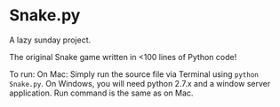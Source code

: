 # Snake.py

A lazy sunday project. 

The original Snake game written in <100 lines of Python code!

To run:
On Mac: Simply run the source file via Terminal using `python Snake.py`.
On Windows, you will need python 2.7.x and a window server application. Run command is the same as on Mac. 
